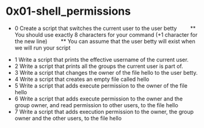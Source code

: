 # 0x01-shell_permissions
* 0 Create a script that switches the current user to the user betty
 &nbsp; &nbsp; &nbsp; &nbsp;  ** You should use exactly 8 characters for your command (+1 character for the new line)
 &nbsp; &nbsp; &nbsp; &nbsp;  ** You can assume that the user betty will exist when we will run your script
- 1 Write a script that prints the effective username of the current user.
- 2 Write a script that prints all the groups the current user is part of.
- 3 Write a script that changes the owner of the file hello to the user betty.
- 4 Write a script that creates an empty file called hello
- 5 Write a script that adds execute permission to the owner of the file hello
- 6 Write a script that adds execute permission to the owner and the group owner, and read permission to other users, to the file hello
- 7 Write a script that adds execution permission to the owner, the group owner and the other users, to the file hello 
